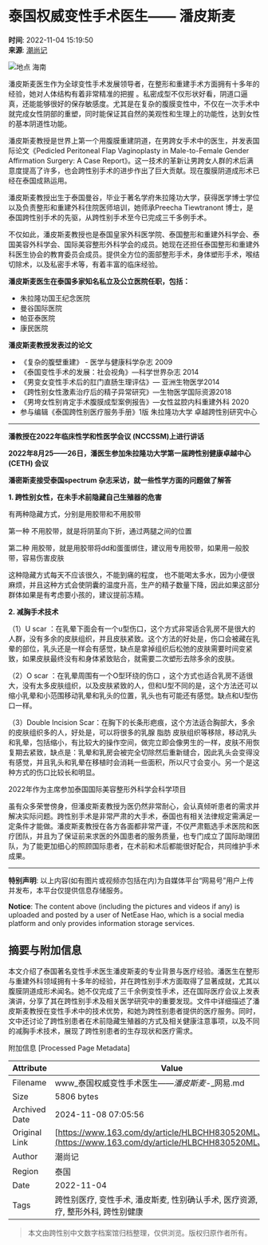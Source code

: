 # 泰国权威变性手术医生—— 潘皮斯麦

**时间**: 2022-11-04 15:19:50  
**来源**: [潮尚记](https://www.163.com/dy/media/T1505899300468.html)

![地点](https://static.ws.126.net/163/f2e/dy_media/dy_media/static/images/ipLocation.f6d00eb.svg) 海南

潘皮斯麦医生作为全球变性手术发展领导者，在整形和重建手术方面拥有十多年的经验，她对人体结构有着非常精准的把握 。私密成型不仅形状好看，阴道口逼真，还能能够很好的保存敏感度。尤其是在复杂的腹膜变性中，不仅在一次手术中就完成女性阴部的重塑，同时能保证其自然的美观性和生理上的功能性，达到女性的基本阴道性功能。

潘皮斯麦教授是世界上第一个用腹膜重建阴道，在男跨女手术中的医生，并发表国际论文《Pedicled Peritoneal Flap Vaginoplasty in Male-to-Female Gender Affirmation Surgery: A Case Report》。这一技术的革新让男跨女人群的术后满意度提高了许多，也会跨性别手术的进步作出了巨大贡献。现在腹膜阴道成形术已经在泰国成熟运用。

潘皮斯麦教授出生于泰国曼谷，毕业于著名学府朱拉隆功大学，获得医学博士学位以及负责整形和重建外科住院医师培训，她师承Preecha Tiewtranont 博士，是泰国跨性别手术的先驱，从跨性别手术至今已完成三千多例手术。

不仅如此，潘皮斯麦教授也是泰国皇家外科医学院、泰国整形和重建外科学会、泰国美容外科学会、国际美容整形外科学会的成员。她现在还担任泰国整形和重建外科医生协会的教育委员会成员。提供全方位的面部整形手术，身体塑形手术，喉结切除术，以及私密手术等，有着丰富的临床经验。

**潘皮斯麦医生在泰国多家知名私立及公立医院任职，包括：**

- 朱拉隆功国王纪念医院
- 曼谷国际医院
- 帕亚泰医院
- 康民医院

**潘皮斯麦教授发表过的论文**

- 《复杂的腹壁重建》 - 医学与健康科学杂志 2009
- 《泰国变性手术的发展：社会视角》—科学世界杂志 2014
- 《男变女变性手术后的肛门直肠生理评估》— 亚洲生物医学2014
- 《跨性别女性激素治疗后的精子异常研究》—生物医学国际资源2018
- 《男垮女性别肯定手术腹膜成型案例报告》—女性盆腔内科重建外科 2020
- 参与编辑《泰国跨性别医疗服务手册》1版 朱拉隆功大学 卓越跨性别研究中心

---

**潘教授在2022年临床性学和性医学会议 (NCCSSM)上进行讲话**

**2022年8月25——26日，潘医生参加朱拉隆功大学第一届跨性别健康卓越中心 (CETH) 会议**

**潘密斯麦接受泰国spectrum 杂志采访，就一些性学方面的问题做了解答**

**1. 跨性别女性，在未手术前隐藏自己生殖器的危害**

有两种隐藏方式，分别是用胶带和不用胶带

第一种 不用胶带，就是将阴茎向下折，通过两腿之间的位置

第二种 用胶带，就是用胶带将dd和蛋蛋绑住，建议用专用胶带，如果用一般胶带，容易伤害皮肤

这种隐藏方式每天不应该很久，不能到痛的程度， 也不能喝太多水，因为小便很麻烦，并且这种方式会使阴囊的温度升高，生产的精子数量下降，因此如果这部分群体如果是有考虑要小孩的，建议提前冻精。

**2. 减胸手术技术**

（1）U scar ：在乳晕下面会有一个u型伤口，这个方式非常适合乳房不是很大的人群，没有多余的皮肤组织，并且皮肤紧致。这个方法的好处是，伤口会被藏在乳晕的部位，乳头还是一样会有感觉，缺点是拿掉组织后松弛的皮肤需要时间变紧致，如果皮肤最终没有和身体紧致贴合，就需要二次塑形去除多余的皮肤。

（2）O scar ：在乳晕周围有一个O型环绕的伤口 ，这个方式也适合乳房不适很大，没有太多皮肤组织，以及皮肤紧致的人，但和U型不同的是，这个方法还可以缩小乳晕和小范围移动乳晕和乳头的位置，乳头也有可能还有感觉。缺点和U型伤口一样。

（3）Double Incision Scar：在胸下的长条形疤痕，这个方法适合胸部大，多余的皮肤组织多的人，好处是，可以将很多的乳腺 脂肪 皮肤组织等移除，移动乳头和乳晕，包括缩小，有比较大的操作空间，做完立即会像男生的一样，皮肤不用恢复期去紧致，缺点是：乳晕和乳房会被完全切除然后重新缝合，因此乳头会变得没有感觉，并且乳头和乳晕在移植时会消耗一些面积，所以尺寸会变小。另一个是这种方式的伤口比较长和明显。

2022年作为主席参加泰国国际美容整形外科学会科学项目

虽有众多荣誉傍身，但潘皮斯麦教授为医仍然非常耐心，会认真倾听患者的需求并解决实际问题。跨性别手术是非常严肃的大手术，泰国也有相关法律规定需满足一定条件才能做。潘皮斯麦教授在各方各面都非常严谨，不仅严肃甄选手术医院和医疗团队，并且为了保证前来求医的外国患者的服务质量，也专门成立了国际助理团队，为了能更加细心的照顾国际患者，在术前和术后都能很好配合，共同维护手术成果。

---

**特别声明**: 以上内容(如有图片或视频亦包括在内)为自媒体平台“网易号”用户上传并发布，本平台仅提供信息存储服务。

**Notice**: The content above (including the pictures and videos if any) is uploaded and posted by a user of NetEase Hao, which is a social media platform and only provides information storage services.

## 摘要与附加信息

<!-- tcd_abstract -->
本文介绍了泰国著名变性手术医生潘皮斯麦的专业背景与医疗经验。潘医生在整形与重建外科领域拥有十多年的经验，并在跨性别手术方面取得了显著成就，尤其以腹膜阴道成形术闻名。她不仅完成了三千余例变性手术，还在国际医疗会议上发表演讲，分享了其在跨性别手术及相关医学研究中的重要发现。文件中详细描述了潘皮斯麦教授在变性手术中的技术优势，和她为跨性别患者提供的医疗服务。同时，文中还讨论了跨性别患者在术前隐藏生殖器的方式及相关健康注意事项，以及不同的减胸手术技术，展现了跨性别患者的生存现状和医疗需求。
<!-- tcd_abstract_end -->

附加信息 [Processed Page Metadata]

| Attribute       | Value                                  |
|-----------------|----------------------------------------|
| Filename        | www_泰国权威变性手术医生——_潘皮斯麦_-_网易.md                             |
| Size            | 5806 bytes                           |
| Archived Date   | 2024-11-08 07:05:56                             |
| Original Link   | [https://www.163.com/dy/article/HLBCHH830520MLJS.html](https://www.163.com/dy/article/HLBCHH830520MLJS.html)                       |
| Author          | 潮尚记                               |
| Region          | 泰国                               |
| Date            | 2022-11-04                                 |
| Tags            | 跨性别医疗, 变性手术, 潘皮斯麦, 性别确认手术, 医疗资源, 泰国医疗, 整形外科, 跨性别健康                                 |
>
> 本文由跨性别中文数字档案馆归档整理，仅供浏览。版权归原作者所有。
>